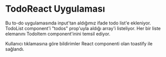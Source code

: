 # TodoReact Uygulaması

Bu to-do uygulamasında input'tan aldığımız ifade todo list'e ekleniyor. TodoList component'i "todos" prop'uyla aldığı array'i listeliyor. Her bir liste elemanını TodoItem component'inini temsil ediyor.


Kullanıcı tıklamasına göre bildirimler React componenti olan toastify ile sağlandı.

